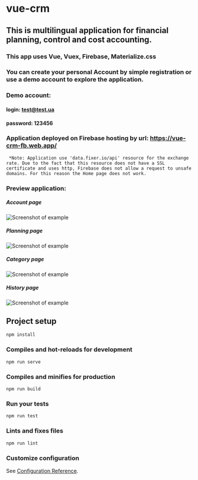 # vue-crm

## This is multilingual application for financial planning, control and cost accounting.

### This app uses Vue, Vuex, Firebase, Materialize.css

### You can create your personal Account by simple registration or use a demo account to explore the application.
### Demo account:
#### login: test@test.ua
#### password: 123456

### Application deployed on Firebase hosting by url: https://vue-crm-fb.web.app/

``` *Note: Application use 'data.fixer.io/api' resource for the exchange rate. Due to the fact that this resource does not have a SSL certificate and uses http, Firebase does not allow a request to unsafe domains. For this reason the Home page does not work.```

### Preview application:
##### Account page
![Screenshot of example](https://github.com/OlegFilinskiy/vue-crm/raw/master/src/assets/screenshot_1.png)
##### Planning page
![Screenshot of example](https://github.com/OlegFilinskiy/vue-crm/raw/master/src/assets/screenshot_2.png)
##### Category page
![Screenshot of example](https://github.com/OlegFilinskiy/vue-crm/raw/master/src/assets/screenshot_3.png)
##### History page
![Screenshot of example](https://github.com/OlegFilinskiy/vue-crm/raw/master/src/assets/screenshot_4.png)

## Project setup
```
npm install
```

### Compiles and hot-reloads for development
```
npm run serve
```

### Compiles and minifies for production
```
npm run build
```

### Run your tests
```
npm run test
```

### Lints and fixes files
```
npm run lint
```

### Customize configuration
See [Configuration Reference](https://cli.vuejs.org/config/).
